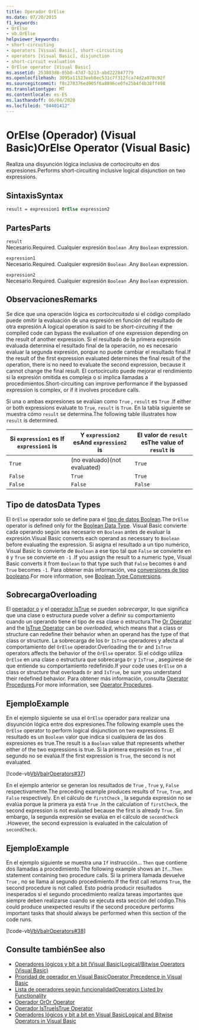 ```yaml
---
title: Operador OrElse
ms.date: 07/20/2015
f1_keywords:
- OrElse
- vb.OrElse
helpviewer_keywords:
- short-circuiting
- operators [Visual Basic], short-circuiting
- operators [Visual Basic], disjunction
- short-circuit evaluation
- OrElse operator [Visual Basic]
ms.assetid: 253803d8-05b0-47d7-b213-abd222847779
ms.openlocfilehash: 3095a11523eeb8ec531c7f312fca74d2a070c92f
ms.sourcegitcommit: f8c270376ed905f6a8896ce0fe25b4f4b38ff498
ms.translationtype: MT
ms.contentlocale: es-ES
ms.lasthandoff: 06/04/2020
ms.locfileid: "84401412"
---
```

# <a name="orelse-operator-visual-basic"></a><span data-ttu-id="736cf-102">OrElse (Operador) (Visual Basic)</span><span class="sxs-lookup"><span data-stu-id="736cf-102">OrElse Operator (Visual Basic)</span></span>
<span data-ttu-id="736cf-103">Realiza una disyunción lógica inclusiva de cortocircuito en dos expresiones.</span><span class="sxs-lookup"><span data-stu-id="736cf-103">Performs short-circuiting inclusive logical disjunction on two expressions.</span></span>  
  
## <a name="syntax"></a><span data-ttu-id="736cf-104">Sintaxis</span><span class="sxs-lookup"><span data-stu-id="736cf-104">Syntax</span></span>  
  
```vb
result = expression1 OrElse expression2  
```  
  
## <a name="parts"></a><span data-ttu-id="736cf-105">Partes</span><span class="sxs-lookup"><span data-stu-id="736cf-105">Parts</span></span>  
 `result`  
 <span data-ttu-id="736cf-106">Necesario.</span><span class="sxs-lookup"><span data-stu-id="736cf-106">Required.</span></span> <span data-ttu-id="736cf-107">Cualquier expresión `Boolean` .</span><span class="sxs-lookup"><span data-stu-id="736cf-107">Any `Boolean` expression.</span></span>  
  
 `expression1`  
 <span data-ttu-id="736cf-108">Necesario.</span><span class="sxs-lookup"><span data-stu-id="736cf-108">Required.</span></span> <span data-ttu-id="736cf-109">Cualquier expresión `Boolean` .</span><span class="sxs-lookup"><span data-stu-id="736cf-109">Any `Boolean` expression.</span></span>  
  
 `expression2`  
 <span data-ttu-id="736cf-110">Necesario.</span><span class="sxs-lookup"><span data-stu-id="736cf-110">Required.</span></span> <span data-ttu-id="736cf-111">Cualquier expresión `Boolean` .</span><span class="sxs-lookup"><span data-stu-id="736cf-111">Any `Boolean` expression.</span></span>  
  
## <a name="remarks"></a><span data-ttu-id="736cf-112">Observaciones</span><span class="sxs-lookup"><span data-stu-id="736cf-112">Remarks</span></span>  
 <span data-ttu-id="736cf-113">Se dice que una operación lógica es *cortocircuitada* si el código compilado puede omitir la evaluación de una expresión en función del resultado de otra expresión.</span><span class="sxs-lookup"><span data-stu-id="736cf-113">A logical operation is said to be *short-circuiting* if the compiled code can bypass the evaluation of one expression depending on the result of another expression.</span></span> <span data-ttu-id="736cf-114">Si el resultado de la primera expresión evaluada determina el resultado final de la operación, no es necesario evaluar la segunda expresión, porque no puede cambiar el resultado final.</span><span class="sxs-lookup"><span data-stu-id="736cf-114">If the result of the first expression evaluated determines the final result of the operation, there is no need to evaluate the second expression, because it cannot change the final result.</span></span> <span data-ttu-id="736cf-115">El cortocircuito puede mejorar el rendimiento si la expresión omitida es compleja o si implica llamadas a procedimientos.</span><span class="sxs-lookup"><span data-stu-id="736cf-115">Short-circuiting can improve performance if the bypassed expression is complex, or if it involves procedure calls.</span></span>  
  
 <span data-ttu-id="736cf-116">Si una o ambas expresiones se evalúan como `True` , `result` es `True` .</span><span class="sxs-lookup"><span data-stu-id="736cf-116">If either or both expressions evaluate to `True`, `result` is `True`.</span></span> <span data-ttu-id="736cf-117">En la tabla siguiente se muestra cómo `result` se determina.</span><span class="sxs-lookup"><span data-stu-id="736cf-117">The following table illustrates how `result` is determined.</span></span>  
  
|<span data-ttu-id="736cf-118">Si `expression1` es </span><span class="sxs-lookup"><span data-stu-id="736cf-118">If `expression1` is</span></span>|<span data-ttu-id="736cf-119">Y `expression2` es</span><span class="sxs-lookup"><span data-stu-id="736cf-119">And `expression2` is</span></span>|<span data-ttu-id="736cf-120">El valor de `result` es</span><span class="sxs-lookup"><span data-stu-id="736cf-120">The value of `result` is</span></span>|  
|-------------------------|--------------------------|------------------------------|  
|`True`|<span data-ttu-id="736cf-121">(no evaluado)</span><span class="sxs-lookup"><span data-stu-id="736cf-121">(not evaluated)</span></span>|`True`|  
|`False`|`True`|`True`|  
|`False`|`False`|`False`|  
  
## <a name="data-types"></a><span data-ttu-id="736cf-122">Tipo de datos</span><span class="sxs-lookup"><span data-stu-id="736cf-122">Data Types</span></span>  
 <span data-ttu-id="736cf-123">El `OrElse` operador solo se define para el [tipo de datos Boolean](../data-types/boolean-data-type.md).</span><span class="sxs-lookup"><span data-stu-id="736cf-123">The `OrElse` operator is defined only for the [Boolean Data Type](../data-types/boolean-data-type.md).</span></span> <span data-ttu-id="736cf-124">Visual Basic convierte cada operando según sea necesario en `Boolean` antes de evaluar la expresión.</span><span class="sxs-lookup"><span data-stu-id="736cf-124">Visual Basic converts each operand as necessary to `Boolean` before evaluating the expression.</span></span> <span data-ttu-id="736cf-125">Si asigna el resultado a un tipo numérico, Visual Basic lo convierte de `Boolean` a ese tipo tal que `False` se convierte en `0` y `True` se convierte en `-1` .</span><span class="sxs-lookup"><span data-stu-id="736cf-125">If you assign the result to a numeric type, Visual Basic converts it from `Boolean` to that type such that `False` becomes `0` and `True` becomes `-1`.</span></span>
<span data-ttu-id="736cf-126">Para obtener más información, vea [conversiones de tipo booleano](../data-types/boolean-data-type.md#type-conversions).</span><span class="sxs-lookup"><span data-stu-id="736cf-126">For more information, see [Boolean Type Conversions](../data-types/boolean-data-type.md#type-conversions).</span></span>
  
## <a name="overloading"></a><span data-ttu-id="736cf-127">Sobrecarga</span><span class="sxs-lookup"><span data-stu-id="736cf-127">Overloading</span></span>  
 <span data-ttu-id="736cf-128">El [operador o](or-operator.md) y el [operador IsTrue](istrue-operator.md) se pueden *sobrecargar*, lo que significa que una clase o estructura puede volver a definir su comportamiento cuando un operando tiene el tipo de esa clase o estructura.</span><span class="sxs-lookup"><span data-stu-id="736cf-128">The [Or Operator](or-operator.md) and the [IsTrue Operator](istrue-operator.md) can be *overloaded*, which means that a class or structure can redefine their behavior when an operand has the type of that class or structure.</span></span> <span data-ttu-id="736cf-129">La sobrecarga de los `Or` `IsTrue` operadores y afecta al comportamiento del `OrElse` operador.</span><span class="sxs-lookup"><span data-stu-id="736cf-129">Overloading the `Or` and `IsTrue` operators affects the behavior of the `OrElse` operator.</span></span> <span data-ttu-id="736cf-130">Si el código utiliza `OrElse` en una clase o estructura que sobrecarga `Or` y `IsTrue` , asegúrese de que entiende su comportamiento redefinido.</span><span class="sxs-lookup"><span data-stu-id="736cf-130">If your code uses `OrElse` on a class or structure that overloads `Or` and `IsTrue`, be sure you understand their redefined behavior.</span></span> <span data-ttu-id="736cf-131">Para obtener más información, consulta [Operator Procedures](../../programming-guide/language-features/procedures/operator-procedures.md).</span><span class="sxs-lookup"><span data-stu-id="736cf-131">For more information, see [Operator Procedures](../../programming-guide/language-features/procedures/operator-procedures.md).</span></span>  
  
## <a name="example"></a><span data-ttu-id="736cf-132">Ejemplo</span><span class="sxs-lookup"><span data-stu-id="736cf-132">Example</span></span>  
 <span data-ttu-id="736cf-133">En el ejemplo siguiente se usa el `OrElse` operador para realizar una disyunción lógica entre dos expresiones.</span><span class="sxs-lookup"><span data-stu-id="736cf-133">The following example uses the `OrElse` operator to perform logical disjunction on two expressions.</span></span> <span data-ttu-id="736cf-134">El resultado es un `Boolean` valor que indica si cualquiera de las dos expresiones es true.</span><span class="sxs-lookup"><span data-stu-id="736cf-134">The result is a `Boolean` value that represents whether either of the two expressions is true.</span></span> <span data-ttu-id="736cf-135">Si la primera expresión es `True` , el segundo no se evalúa.</span><span class="sxs-lookup"><span data-stu-id="736cf-135">If the first expression is `True`, the second is not evaluated.</span></span>  
  
 [!code-vb[VbVbalrOperators#37](~/samples/snippets/visualbasic/VS_Snippets_VBCSharp/VbVbalrOperators/VB/Class1.vb#37)]  
  
 <span data-ttu-id="736cf-136">En el ejemplo anterior se generan los resultados de `True` , `True` y, `False` respectivamente.</span><span class="sxs-lookup"><span data-stu-id="736cf-136">The preceding example produces results of `True`, `True`, and `False` respectively.</span></span> <span data-ttu-id="736cf-137">En el cálculo de `firstCheck` , la segunda expresión no se evalúa porque la primera ya está `True` .</span><span class="sxs-lookup"><span data-stu-id="736cf-137">In the calculation of `firstCheck`, the second expression is not evaluated because the first is already `True`.</span></span> <span data-ttu-id="736cf-138">Sin embargo, la segunda expresión se evalúa en el cálculo de `secondCheck` .</span><span class="sxs-lookup"><span data-stu-id="736cf-138">However, the second expression is evaluated in the calculation of `secondCheck`.</span></span>  
  
## <a name="example"></a><span data-ttu-id="736cf-139">Ejemplo</span><span class="sxs-lookup"><span data-stu-id="736cf-139">Example</span></span>  
 <span data-ttu-id="736cf-140">En el ejemplo siguiente se muestra una `If` instrucción... `Then` que contiene dos llamadas a procedimiento.</span><span class="sxs-lookup"><span data-stu-id="736cf-140">The following example shows an `If`...`Then` statement containing two procedure calls.</span></span> <span data-ttu-id="736cf-141">Si la primera llamada devuelve `True` , no se llama al segundo procedimiento.</span><span class="sxs-lookup"><span data-stu-id="736cf-141">If the first call returns `True`, the second procedure is not called.</span></span> <span data-ttu-id="736cf-142">Esto podría producir resultados inesperados si el segundo procedimiento realiza tareas importantes que siempre deben realizarse cuando se ejecuta esta sección del código.</span><span class="sxs-lookup"><span data-stu-id="736cf-142">This could produce unexpected results if the second procedure performs important tasks that should always be performed when this section of the code runs.</span></span>  
  
 [!code-vb[VbVbalrOperators#38](~/samples/snippets/visualbasic/VS_Snippets_VBCSharp/VbVbalrOperators/VB/Class1.vb#38)]  
  
## <a name="see-also"></a><span data-ttu-id="736cf-143">Consulte también</span><span class="sxs-lookup"><span data-stu-id="736cf-143">See also</span></span>

- [<span data-ttu-id="736cf-144">Operadores lógicos y bit a bit (Visual Basic)</span><span class="sxs-lookup"><span data-stu-id="736cf-144">Logical/Bitwise Operators (Visual Basic)</span></span>](logical-bitwise-operators.md)
- [<span data-ttu-id="736cf-145">Prioridad de operador en Visual Basic</span><span class="sxs-lookup"><span data-stu-id="736cf-145">Operator Precedence in Visual Basic</span></span>](operator-precedence.md)
- [<span data-ttu-id="736cf-146">Lista de operadores según funcionalidad</span><span class="sxs-lookup"><span data-stu-id="736cf-146">Operators Listed by Functionality</span></span>](operators-listed-by-functionality.md)
- [<span data-ttu-id="736cf-147">Operador Or</span><span class="sxs-lookup"><span data-stu-id="736cf-147">Or Operator</span></span>](or-operator.md)
- [<span data-ttu-id="736cf-148">Operador IsTrue</span><span class="sxs-lookup"><span data-stu-id="736cf-148">IsTrue Operator</span></span>](istrue-operator.md)
- [<span data-ttu-id="736cf-149">Operadores lógicos y bit a bit en Visual Basic</span><span class="sxs-lookup"><span data-stu-id="736cf-149">Logical and Bitwise Operators in Visual Basic</span></span>](../../programming-guide/language-features/operators-and-expressions/logical-and-bitwise-operators.md)
